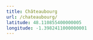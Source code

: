 ```yaml
---
title: Châteaubourg
url: /chateaubourg/
latitude: 48.110855400000005
longitude: -1.3982411000000001
---
```

